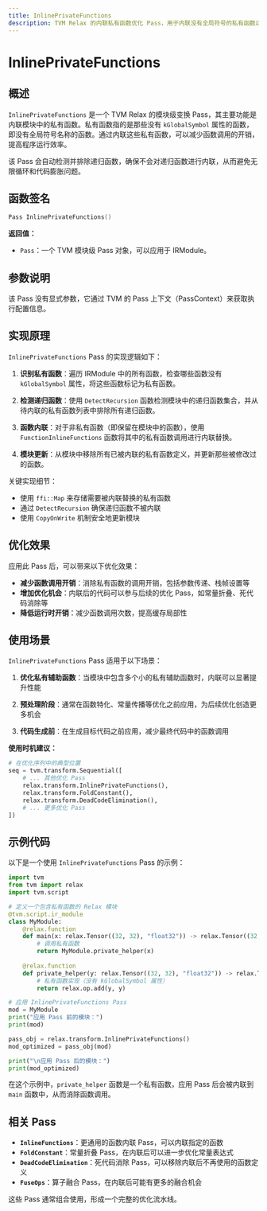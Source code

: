 ```yaml
---
title: InlinePrivateFunctions
description: TVM Relax 的内联私有函数优化 Pass，用于内联没有全局符号的私有函数以减少函数调用开销。
---
```


# InlinePrivateFunctions

## 概述

`InlinePrivateFunctions` 是一个 TVM Relax 的模块级变换 Pass，其主要功能是内联模块中的私有函数。私有函数指的是那些没有 `kGlobalSymbol` 属性的函数，即没有全局符号名称的函数。通过内联这些私有函数，可以减少函数调用的开销，提高程序运行效率。

该 Pass 会自动检测并排除递归函数，确保不会对递归函数进行内联，从而避免无限循环和代码膨胀问题。

## 函数签名

```cpp
Pass InlinePrivateFunctions()
```

**返回值：**
- `Pass`：一个 TVM 模块级 Pass 对象，可以应用于 IRModule。

## 参数说明

该 Pass 没有显式参数，它通过 TVM 的 Pass 上下文（PassContext）来获取执行配置信息。

## 实现原理

`InlinePrivateFunctions` Pass 的实现逻辑如下：

1. **识别私有函数**：遍历 IRModule 中的所有函数，检查哪些函数没有 `kGlobalSymbol` 属性，将这些函数标记为私有函数。

2. **检测递归函数**：使用 `DetectRecursion` 函数检测模块中的递归函数集合，并从待内联的私有函数列表中排除所有递归函数。

3. **函数内联**：对于非私有函数（即保留在模块中的函数），使用 `FunctionInlineFunctions` 函数将其中的私有函数调用进行内联替换。

4. **模块更新**：从模块中移除所有已被内联的私有函数定义，并更新那些被修改过的函数。

关键实现细节：
- 使用 `ffi::Map` 来存储需要被内联替换的私有函数
- 通过 `DetectRecursion` 确保递归函数不被内联
- 使用 `CopyOnWrite` 机制安全地更新模块

## 优化效果

应用此 Pass 后，可以带来以下优化效果：

- **减少函数调用开销**：消除私有函数的调用开销，包括参数传递、栈帧设置等
- **增加优化机会**：内联后的代码可以参与后续的优化 Pass，如常量折叠、死代码消除等
- **降低运行时开销**：减少函数调用次数，提高缓存局部性

## 使用场景

`InlinePrivateFunctions` Pass 适用于以下场景：

1. **优化私有辅助函数**：当模块中包含多个小的私有辅助函数时，内联可以显著提升性能

2. **预处理阶段**：通常在函数特化、常量传播等优化之前应用，为后续优化创造更多机会

3. **代码生成前**：在生成目标代码之前应用，减少最终代码中的函数调用

**使用时机建议：**
```python
# 在优化序列中的典型位置
seq = tvm.transform.Sequential([
    # ... 其他优化 Pass
    relax.transform.InlinePrivateFunctions(),
    relax.transform.FoldConstant(),
    relax.transform.DeadCodeElimination(),
    # ... 更多优化 Pass
])
```

## 示例代码

以下是一个使用 `InlinePrivateFunctions` Pass 的示例：

```python
import tvm
from tvm import relax
import tvm.script

# 定义一个包含私有函数的 Relax 模块
@tvm.script.ir_module
class MyModule:
    @relax.function
    def main(x: relax.Tensor((32, 32), "float32")) -> relax.Tensor((32, 32), "float32"):
        # 调用私有函数
        return MyModule.private_helper(x)
    
    @relax.function
    def private_helper(y: relax.Tensor((32, 32), "float32")) -> relax.Tensor((32, 32), "float32"):
        # 私有函数实现（没有 kGlobalSymbol 属性）
        return relax.op.add(y, y)

# 应用 InlinePrivateFunctions Pass
mod = MyModule
print("应用 Pass 前的模块：")
print(mod)

pass_obj = relax.transform.InlinePrivateFunctions()
mod_optimized = pass_obj(mod)

print("\n应用 Pass 后的模块：")
print(mod_optimized)
```

在这个示例中，`private_helper` 函数是一个私有函数，应用 Pass 后会被内联到 `main` 函数中，从而消除函数调用。

## 相关 Pass

- **`InlineFunctions`**：更通用的函数内联 Pass，可以内联指定的函数
- **`FoldConstant`**：常量折叠 Pass，在内联后可以进一步优化常量表达式
- **`DeadCodeElimination`**：死代码消除 Pass，可以移除内联后不再使用的函数定义
- **`FuseOps`**：算子融合 Pass，在内联后可能有更多的融合机会

这些 Pass 通常组合使用，形成一个完整的优化流水线。
